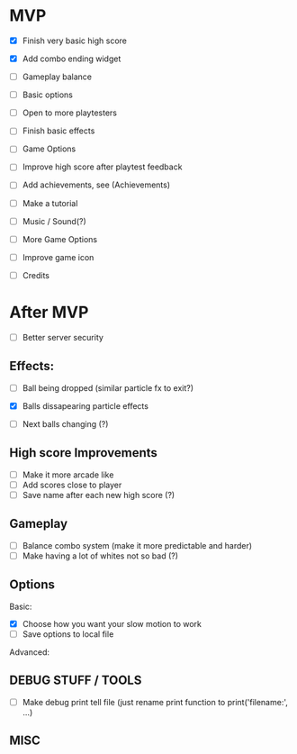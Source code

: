 MVP
====
- [x] Finish very basic high score
- [x] Add combo ending widget
- [ ] Gameplay balance
- [ ] Basic options

- [ ] Open to more playtesters

- [ ] Finish basic effects
- [ ] Game Options
- [ ] Improve high score after playtest feedback
- [ ] Add achievements, see (Achievements)
- [ ] Make a tutorial
- [ ] Music / Sound(?)
- [ ] More Game Options
- [ ] Improve game icon
- [ ] Credits

After MVP
=========
- [ ] Better server security

Effects:
--------
- [ ] Ball being dropped (similar particle fx to exit?)
- [x] Balls dissapearing particle effects
- [ ] Next balls changing (?)


High score Improvements
-----------------------
- [ ] Make it more arcade like
- [ ] Add scores close to player
- [ ] Save name after each new high score (?)

Gameplay
--------
- [ ] Balance combo system (make it more predictable and harder)
- [ ] Make having a lot of whites not so bad (?)

Options
-------
Basic:
- [x] Choose how you want your slow motion to work
- [ ] Save options to local file

Advanced:

DEBUG STUFF / TOOLS
-------------------
- [ ] Make debug print tell file (just rename print function to print('filename:', ...)

MISC
----

